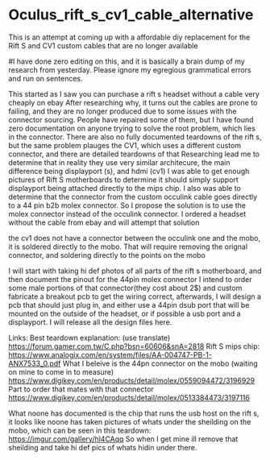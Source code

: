 # Oculus_rift_s_cv1_cable_alternative
This is an attempt at coming up with a affordable diy replacement for the Rift S and CV1 custom cables that are no longer available

#I have done zero editing on this, and it is basically a brain dump of my research from yesterday. Please ignore my egregious grammatical errors and run on sentences.

This started as I saw you can purchase a rift s headset without a cable very cheaply on ebay
After researching why, it turns out the cables are prone to failing, and they are no longer produced due to some issues with the connector sourcing.
People have repaired some of them, but I have found zero documentation on anyone trying to solve the root problem, which lies in the connector.
There are also no fully documented teardowns of the rift s, but the same problem plauges the CV1, which uses a different custom connector, and there are detailed teardowns of that
Researching lead me to determine that in reality they use very similar architecure, the main difference being displayport (s), and hdmi (cv1)
I was able to get enough pictures of Rift S motherboards to determine it should simply support displayport being attached directly to the mips chip.
I also was able to determine that the connector from the custom occulink cable goes directly to a 44 pin b2b molex connector.
So I propose the solution is to use the molex connector instead of the occulink connector.
I ordered a headset without the cable from ebay and will attempt that solution

the cv1 does not have a connector between the occulink one and the mobo, it is soldered directly to the mobo. That will require removing the orignal connector, and soldering directly to the points on the mobo

I will start with taking hi def photos of all parts of the rift s motherboard, and then document the pinout for the 44pin molex connector
I intend to order some male portions of that connector(they cost about 2$) and custom fabricate a breakout pcb to get the wiring correct, afterwards, I will design a pcb that should just plug in, and either use a 44pin dsub port that will be mounted on the outside of the headset, or if possible a usb port and a displayport. I will release all the design files here.

Links: 
Best teardown explanation: (use translate) https://forum.gamer.com.tw/C.php?bsn=60606&snA=2818
Rift S mips chip: https://www.analogix.com/en/system/files/AA-004747-PB-1-ANX7533_0.pdf
What I beleive is the 44pn connector on the mobo (waiting on mine to come in to measure) https://www.digikey.com/en/products/detail/molex/0559094472/3196929
Part to order that mates with that connector https://www.digikey.com/en/products/detail/molex/0513384473/3197116

What noone has documented is the chip that runs the usb host on the rift s, it looks like noone has taken pictures of whats under the sheilding on the mobo, which can be seen in this teardown: https://imgur.com/gallery/hl4CAqq
So when I get mine ill remove that sheilding and take hi def pics of whats hidin under there. 

